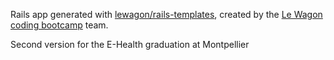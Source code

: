 Rails app generated with [lewagon/rails-templates](https://github.com/lewagon/rails-templates), created by the [Le Wagon coding bootcamp](https://www.lewagon.com) team.

Second version for the E-Health graduation at Montpellier
